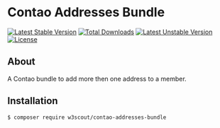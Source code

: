 # Contao Addresses Bundle

[![Latest Stable Version](https://poser.pugx.org/w3scout/contao-addresses-bundle/v/stable)](https://packagist.org/packages/w3scout/contao-addresses-bundle) [![Total Downloads](https://poser.pugx.org/w3scout/contao-addresses-bundle/downloads)](https://packagist.org/packages/w3scout/contao-addresses-bundle) [![Latest Unstable Version](https://poser.pugx.org/w3scout/contao-addresses-bundle/v/unstable)](https://packagist.org/packages/w3scout/contao-addresses-bundle) [![License](https://poser.pugx.org/w3scout/contao-addresses-bundle/license)](https://packagist.org/packages/w3scout/contao-addresses-bundle)

## About
A Contao bundle to add more then one address to a member.

## Installation
```sh
$ composer require w3scout/contao-addresses-bundle
```
